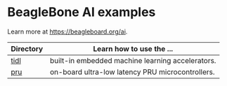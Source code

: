 # BeagleBone AI examples

Learn more at https://beagleboard.org/ai.

Directory   | Learn how to use the ...
---------   | -----------
[tidl](tidl) | built-in embedded machine learning accelerators.
[pru](pru)   | on-board ultra-low latency PRU microcontrollers.
